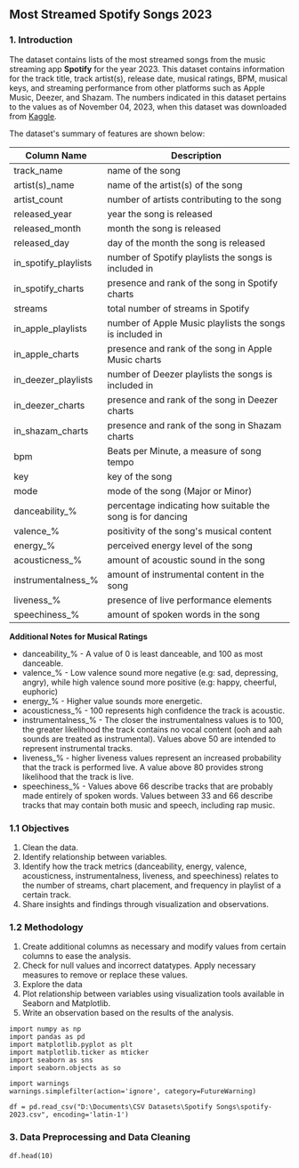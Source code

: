 ## **Most Streamed Spotify Songs 2023**

### **1. Introduction**

The dataset contains lists of the most streamed songs from the music streaming app **Spotify** for the year 2023. This dataset contains information for the track title, track artist(s), release date, musical ratings, BPM, musical keys, and streaming performance from other platforms such as Apple Music, Deezer, and Shazam. The numbers indicated in this dataset pertains to the values as of November 04, 2023, when this dataset was downloaded from [Kaggle](https://www.kaggle.com/datasets/nelgiriyewithana/top-spotify-songs-2023/data).

The dataset's summary of features are shown below:

Column Name | Description |
-----|-----|
track_name  |name of the song|
artist(s)_name |name of the artist(s) of the song|
artist_count |number of artists contributing to the song|
released_year   |year the song is released|
released_month  |month the song is released|
released_day    |day of the month the song is released|
in_spotify_playlists    |number of Spotify playlists the songs is included in|
in_spotify_charts   |presence and rank of the song in Spotify charts|
streams |total number of streams in Spotify|
in_apple_playlists    |number of Apple Music playlists the songs is included in|
in_apple_charts   |presence and rank of the song in Apple Music charts|
in_deezer_playlists    |number of Deezer playlists the songs is included in|
in_deezer_charts   |presence and rank of the song in Deezer charts|
in_shazam_charts   |presence and rank of the song in Shazam charts|
bpm |Beats per Minute, a measure of song tempo|
key |key of the song|
mode    |mode of the song (Major or Minor)|
danceability_%  |percentage indicating how suitable the song is for dancing|
valence_%   |positivity of the song's musical content|
energy_%    |perceived energy level of the song|
acousticness_%  |amount of acoustic sound in the song|
instrumentalness_%  |amount of instrumental content in the song|
liveness_%  |presence of live performance elements|
speechiness_%   |amount of spoken words in the song|



**Additional Notes for Musical Ratings**

- danceability_% - A value of 0 is least danceable, and 100 as most danceable.
- valence_% - Low valence sound more negative (e.g: sad, depressing, angry), while high valence sound more positive (e.g: happy, cheerful, euphoric)
- energy_% - Higher value sounds more energetic.
- acousticness_% - 100 represents high confidence the track is acoustic.
- instrumentalness_% - The closer the instrumentalness values is to 100, the greater likelihood the track contains no vocal content (ooh and aah sounds are treated as instrumental). Values above 50 are intended to represent instrumental tracks.
- liveness_% - higher liveness values represent an increased probability that the track is performed live. A value above 80 provides strong likelihood that the track is live.
- speechiness_% - Values above 66 describe tracks that are probably made entirely of spoken words. Values between 33 and 66 describe tracks that may contain both music and speech, including rap music.

### **1.1 Objectives**

1. Clean the data.
2. Identify relationship between variables.
3. Identify how the track metrics (danceability, energy, valence, acousticness, instrumentalness, liveness, and speechiness) relates to the number of streams, chart placement, and frequency in playlist of a certain track.
4. Share insights and findings through visualization and observations.

### **1.2 Methodology**

1. Create additional columns as necessary and modify values from certain columns to ease the analysis.
2. Check for null values and incorrect datatypes. Apply necessary measures to remove or replace these values.
3. Explore the data
4. Plot relationship between variables using visualization tools available in Seaborn and Matplotlib.
5. Write an observation based on the results of the analysis.
```
import numpy as np
import pandas as pd
import matplotlib.pyplot as plt
import matplotlib.ticker as mticker
import seaborn as sns
import seaborn.objects as so

import warnings
warnings.simplefilter(action='ignore', category=FutureWarning)
```
```
df = pd.read_csv("D:\Documents\CSV Datasets\Spotify Songs\spotify-2023.csv", encoding='latin-1')
```

### **3. Data Preprocessing and Data Cleaning**

```
df.head(10)
```
